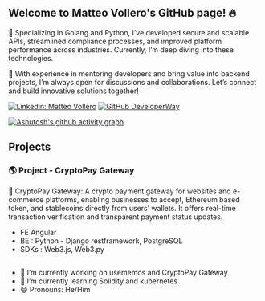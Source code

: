 ## Welcome to Matteo Vollero's GitHub page! 🔥

🔧 Specializing in Golang and Python, I’ve developed secure and scalable APIs, streamlined compliance processes, and improved platform performance across industries. Currently, I’m deep diving into these technologies.

💬 With experience in mentoring developers and bring value into backend projects, I’m always open for discussions and collaborations. Let’s connect and build innovative solutions together!

[![Linkedin: Matteo Vollero](https://img.shields.io/badge/-MatteoVollero-blue?style=flat-square&logo=Linkedin&logoColor=white&link=https://www.linkedin.com/company/developerway/)](https://www.linkedin.com/in/matteo-vollero-9a1346200/)
[![GitHub DeveloperWay](https://img.shields.io/github/followers/monkeymatt0?label=follow&style=social)](https://github.com/monkeymatt0)

[![Ashutosh's github activity graph](https://github-readme-activity-graph.vercel.app/graph?username=monkeymatt0&theme=github-compact)](https://github.com/monkeymatt0/github-readme-activity-graph)

## Projects

### 🌎 Project - CryptoPay Gateway

🚀 CryptoPay Gateway:
A crypto payment gateway for websites and e-commerce platforms, enabling businesses to accept, Ethereum based token, and stablecoins directly from users’ wallets. It offers real-time transaction verification and transparent payment status updates.

- FE Angular
- BE : Python - Django restframework, PostgreSQL
- SDKs : Web3.js, Web3.py

##

- 🔭 I’m currently working on usememos and CryptoPay Gateway
- 🌱 I’m currently learning Solidity and kubernetes
- 😄 Pronouns: He/Him

<!--
**DeveloperWayIT/DeveloperWayIT** is a ✨ _special_ ✨ repository because its `README.md` (this file) appears on your GitHub profile.

Here are some ideas to get you started:

- 🤔 I’m looking for help with ...
- 💬 Ask me about ...
- 📫 How to reach me: ...
- 😄 Pronouns: ...
- ⚡ Fun fact: ...

### 💸 Project [🍴Forked Repo ](<!-- Inserisci qui il link alla repository)

Breve descrizione del progetto, della dimensione del team e delle funzionalità. Scrivilo come se stessi facendo un pitch per un business.
#### Tech stack:

- FE Website & mobile app: Esempi di tech stack
- BE : Esempi di tech stack

@remind : Add this to CryptoPay when you have it up and running
[💻Live Version](<!-- Inserisci qui il link alla versione deployata) [📄 Repo]( Inserisci qui il link alla repository)

-->
